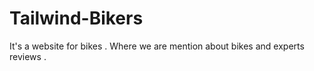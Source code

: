 # Tailwind-Bikers
It's a website for bikes . Where we are mention about bikes and experts reviews .  
